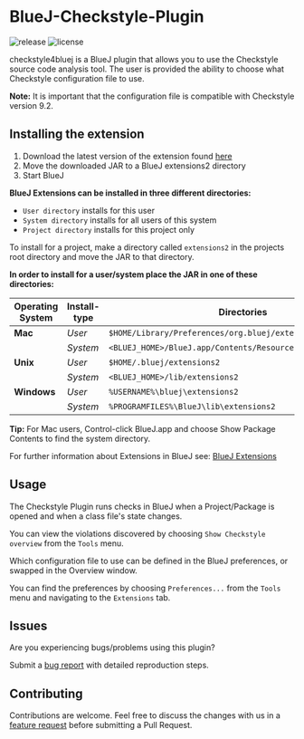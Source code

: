 # BlueJ-Checkstyle-Plugin
![release](https://img.shields.io/github/v/release/NTNU-IE-IIR/BlueJ-Checkstyle-Plugin)
![license](https://img.shields.io/github/license/NTNU-IE-IIR/BlueJ-Checkstyle-Plugin)

checkstyle4bluej is a BlueJ plugin that allows you to use the Checkstyle source code analysis tool.
The user is provided the ability to choose what Checkstyle configuration file to use. 

**Note:** It is important that the configuration file is compatible with Checkstyle version 9.2.

## Installing the extension

1. Download the latest version of the extension found [here][1]
2. Move the downloaded JAR to a BlueJ extensions2 directory
3. Start BlueJ

  **BlueJ Extensions can be installed in three different directories:**
  - `User directory` installs for this user
  - `System directory` installs for all users of this system
  - `Project directory` installs for this project only
  
To install for a project, make a directory called `extensions2` in the projects root directory and move the JAR to that directory.


**In order to install for a user/system place the JAR in one of these directories:**

| Operating System | Install-type | Directories                                                  |
|------------------|--------------|--------------------------------------------------------------|
| **Mac**          | *User*       | `$HOME/Library/Preferences/org.bluej/extensions2`            |
|                  | *System*     | `<BLUEJ_HOME>/BlueJ.app/Contents/Resources/Java/extensions2` |
| **Unix**         | *User*       | `$HOME/.bluej/extensions2`                                   | 
|                  | *System*     | `<BLUEJ_HOME>/lib/extensions2`                               |
| **Windows**      | *User*       | `%USERNAME%\bluej\extensions2`                               | 
|                  | *System*     | `%PROGRAMFILES%\BlueJ\lib\extensions2`                       |

**Tip:** For Mac users, Control-click BlueJ.app and choose Show Package Contents to find the system directory.

For further information about Extensions in BlueJ see: [BlueJ Extensions][2]

## Usage

The Checkstyle Plugin runs checks in BlueJ when a Project/Package is opened and when a class file's state changes.

You can view the violations discovered by choosing `Show Checkstyle overview` from the `Tools` menu.

Which configuration file to use can be defined in the BlueJ preferences, or swapped in the Overview window.

You can find the preferences by choosing `Preferences...` from the `Tools` menu and navigating to the `Extensions` tab.

## Issues
Are you experiencing bugs/problems using this plugin? 

Submit a [bug report](https://github.com/NTNU-IE-IIR/BlueJ-Checkstyle-Plugin/issues/new?assignees=&labels=&template=bug_report.md&title=) with detailed reproduction steps.


## Contributing
Contributions are welcome. Feel free to discuss the changes with us in a [feature request](https://github.com/NTNU-IE-IIR/BlueJ-Checkstyle-Plugin/issues/new?assignees=&labels=&template=feature_request.md&title=) before submitting a Pull Request.

[1]: https://github.com/NTNU-IE-IIR/BlueJ-Checkstyle-Plugin/releases/latest
[2]: https://www.bluej.org/extensions/extensions2.html
